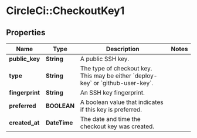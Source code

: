 # CircleCi::CheckoutKey1

## Properties
Name | Type | Description | Notes
------------ | ------------- | ------------- | -------------
**public_key** | **String** | A public SSH key. | 
**type** | **String** | The type of checkout key. This may be either &#x60;deploy-key&#x60; or &#x60;github-user-key&#x60;. | 
**fingerprint** | **String** | An SSH key fingerprint. | 
**preferred** | **BOOLEAN** | A boolean value that indicates if this key is preferred. | 
**created_at** | **DateTime** | The date and time the checkout key was created. | 

